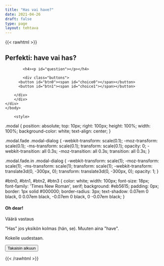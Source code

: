 ```yaml
---
title: "Has vai have?"
date: 2021-04-26
draft: false
type: page
layout: tehtava
---
```


<!-- raw html -->
{{< rawhtml >}}

<body>
<div class="grid">
<div id="quiz">
    <h2>
    Perfekti: have vai has?
    </h2> 
 
            <h4><p id="question"></p></h4>
 
            <div class="buttons">
          <button id="btn0"><span id="choice0"></span></button> 
          <button id="btn1"><span id="choice1"></span></button>
        
        </div>
        </div>
	</div>
	</body>
	
        <style>
	
.modal {
   position: absolute;
   top: 10px;
   right: 100px;
  height: 100%;
  width: 100%;
  background-color: white;
  text-align: center;
   }
  
.modal.fade .modal-dialog {
     -webkit-transform: scale(0.1);
     -moz-transform: scale(0.1);
     -ms-transform: scale(0.1);
     transform: scale(0.1);
     opacity: 0;
     -webkit-transition: all 0.3s;
     -moz-transition: all 0.3s;
     transition: all 0.3s;
}

.modal.fade.in .modal-dialog {
    -webkit-transform: scale(1);
    -moz-transform: scale(1);
    -ms-transform: scale(1);
    transform: scale(1);
    -webkit-transform: translate3d(0, -300px, 0);
    transform: translate3d(0, -300px, 0);
    opacity: 1;
}
	
#btn0, #btn1, #btn2, #btn3 {
  color: white;
  width: 100px;
  font-size: 18px;
  font-family: 'Times New Roman', serif;
  background: #eb5615;
  padding: 0px;
  border: 1px solid #000000;
  border-radius: 3px;
  text-shadow:
        0.07em 0 black,
        0 0.07em black,
        -0.07em 0 black,
        0 -0.07em black;
}
</style>

<div class="modal fade" id="modal" role="dialog">
  <div class="modal-dialog">
    <div class="modal-content">
      <div class="modal-header">
        <h4 class="modal-title">Oh dear!</h4>
      </div>
      <div class="modal-body">
        <p>Väärä vastaus</p>
        <p>"Has" jos yksikön kolmas (hän, se). Muuten aina "have".</p>
        <p>
      Kokeile uudestaan.
        </p>
      </div>
      <div class="modal-footer">
        <button id="resetbutton2" class="reset" value="reset">Takaisin alkuun</button>
      </div>
    </div>
  </div>
</div>

<script>
  
function Quiz(questions) {
  this.score = 0;
  this.questions = questions;
  this.questionIndex = 0;
}

Quiz.prototype.getQuestionIndex = function() {
  return this.questions[this.questionIndex];
}

Quiz.prototype.guess = function(answer) {
  if (this.getQuestionIndex().isCorrectAnswer(answer)) {
    this.score++;
  } else {
    $("#modal").modal("show")

  }

  this.questionIndex++;
}

Quiz.prototype.isEnded = function() {
  return this.questionIndex === this.questions.length;
}

function startOver() {
  location.reload(true);
}

function Question(text, choices, answer) {
  this.text = text;
  this.choices = choices;
  this.answer = answer;
}

Question.prototype.isCorrectAnswer = function(choice) {
  return this.answer === choice;
}

function populate() {
  if (quiz.isEnded()) {
    showScores();
  } else {
    // show question
    var element = document.getElementById("question");
    element.innerHTML = quiz.getQuestionIndex().text;

    // show options
    var choices = quiz.getQuestionIndex().choices;
    for (var i = 0; i < choices.length; i++) {
      var element = document.getElementById("choice" + i);
      element.innerHTML = choices[i];
      guess("btn" + i, choices[i]);
    }

    showProgress();
  }
}

function guess(id, guess) {
  var button = document.getElementById(id);
  button.onclick = function() {
    quiz.guess(guess);
    populate();
  }
}

function showProgress() {
  var currentQuestionNumber = quiz.questionIndex + 1;
  var element = document.getElementById("progress");
  element.innerHTML = "Question " + currentQuestionNumber + " of " + quiz.questions.length;
}

function showScores() {
  var gameOverHTML = "<h1>Aivan mahtavaa!!</h1>";
  gameOverHTML += "<h2 id='score'> Sait kaikki " + quiz.score + " kohtaa oikein! </h2>"
  var element = document.getElementById("quiz");
  element.innerHTML = gameOverHTML;
}

// kysymykset tähän
var questions = [
  new Question("I _____ eaten pizza today.", ["have", "has", ], "have"),
  new Question("Paul _____ written a book.", ["have", "has"], "has"),
  new Question("I _____ enjoyed my time in America", ["have", "has"], "have"),
  new Question("Jake _____ promised to sell me his car", ["have", "has"], "has"),
  new Question("It _____ rained today.", ["haven't", "hasn't"], "hasn't"),
  new Question("William _____ seen his dog today.", ["haven't", "hasn't"], "hasn't"),
  new Question("_____ you seen his dog?", ["have", "has"], "have"),
  new Question("Do you think the dog _____ run away?", ["have", "has"], "has"),
  new Question("It ______ probably just gone for a walk.", ["have", "has"], "has"),
  new Question("We ______ been looking for it for hours.", ["have", "has"], "have"),
	new Question("My parents _____ been very worried about him.", ["have", "has"], "have"),
  new Question("They _____ even called the police about it.", ["have", "has"], "have"),
  new Question("_____ you checked the garage?", ["have", "has"], "have"),
  new Question("I _____ found the dog. It was in the garage.", ["have", "has"], "have"),
  new Question("_____ you ever swum in the ocean?", ["have", "has"], "have"),
  new Question("Michelle _____ swum in the ocean quite a few times.", ["have", "has"], "has"),
	new Question("She _____ swum in the Arctic Ocean though.", ["haven't", "hasn't"], "hasn't"),
	new Question("Well I _____ swum there either.", ["haven't", "hasn't"], "haven't"),
	new Question("I _____ chosen to skip school today", ["have", "has"], "have"),
	new Question("_____ you already passed the English test?", ["have", "has"], "have"),
	new Question("I _____ failed it three times already.", ["have", "has"], "have"),
	new Question("Billy ____ passed it either.", ["haven't", "hasn't"], "hasn't"),
	new Question("John and Michael ____ even failed the 7th grade because of the test.", ["have", "has"], "have"),
	new Question("_____ you done your homework?", ["haven't", "hasn't"], "haven't"),
	new Question("I _____ done my homework every day.", ["have", "has"], "have"),
	new Question("The teacher _____ also given me extra lessons after school.", ["have", "has"], "has"),
	new Question("Joonas _____ been very good at teaching.", ["have", "has"], "has"),
	new Question("I _____ learned more than I ever have.", ["have", "has"], "have"),
	new Question("He _____ created this exercise so I can pass the test.", ["have", "has"], "has"),
	new Question("_____ you already learned when to use 'have' and 'has?'", ["have", "has"], "have"),
	new Question("Yes I _____. This is question #31 after all.", ["have", "has"], "have"),
	new Question("Milloin tulee 'has'?", ["yksikön kolmas", "joku muu"], "yksikön kolmas"),
        
  
];

$('.reset').click(startOver);

$(document).ready(function() {
  $("#modal").modal({
    show: false,
    backdrop: 'static'
  });
});

// create quiz
var quiz = new Quiz(questions);

// display quiz
populate();

</script>

{{< /rawhtml >}}
